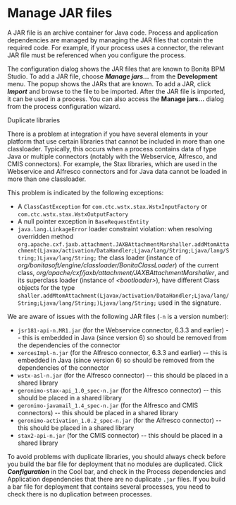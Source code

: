 # Manage JAR files

A JAR file is an archive container for Java code. Process and application dependencies are managed by managing the JAR files that contain the required code.
For example, if your process uses a connector, the relevant JAR file must be referenced when you configure the process.

The configuration dialog shows the JAR files that are known to Bonita BPM Studio. To add a JAR file, choose **_Manage jars..._** from the **Development** menu.
The popup shows the JARs that are known. To add a JAR, click **_Import_** and browse to the file to be imported. After the JAR file is imported, it can be used in a process.
You can also access the **Manage jars...** dialog from the process configuration wizard.

Duplicate libraries <!--{.h2}-->

There is a problem at integration if you have several elements in your platform that use certain libraries that cannot be included in more than one classloader.
Typically, this occurs when a process contains data of type Java or multiple connectors (notably with the Webservice, Alfresco, and CMIS connectors).
For example, the Stax libraries, which are used in the Webservice and Alfresco connectors and for Java data cannot be loaded in more than one classloader.

This problem is indicated by the following exceptions:

* A `ClassCastException` for `com.ctc.wstx.stax.WstxInputFactory` or `com.ctc.wstx.stax.WstxOutputFactory`
* A null pointer exception in `BaseRequestEntity`
* `java.lang.LinkageError` loader constraint violation: when resolving overridden method `org.apache.cxf.jaxb.attachment.JAXBAttachmentMarshaller.addMtomAttachment(Ljavax/activation/DataHandler;Ljava/lang/String;Ljava/lang/String;)Ljava/lang/String;` the class loader (instance of _org/bonitasoft/engine/classloader/BonitaClassLoader_) of the current class, _org/apache/cxf/jaxb/attachment/JAXBAttachmentMarshaller_, and its superclass loader (instance of _\<bootloader\>_), have different Class objects for the type `shaller.addMtomAttachment(Ljavax/activation/DataHandler;Ljava/lang/String;Ljava/lang/String;)Ljava/lang/String;` used in the signature.

We are aware of issues with the following JAR files (`-n` is a version number):

* `jsr181-api-n.MR1.jar` (for the Webservice connector, 6.3.3 and earlier) -- this is embedded in Java (since version 6) so should be removed from the dependencies of the connector
* `xercesImpl-n.jar` (for the Alfresco connector, 6.3.3 and earlier) -- this is embedded in Java (since version 6) so should be removed from the dependencies of the connector
* `wstx-asl-n.jar` (for the Alfresco connector) -- this should be placed in a shared library
* `geronimo-stax-api_1.0_spec-n.jar` (for the Alfresco connector) -- this should be placed in a shared library
* `geronimo-javamail_1.4_spec-n.jar` (for the Alfresco and CMIS connectors) -- this should be placed in a shared library
* `geronimo-activation_1.0.2_spec-n.jar` (for the Alfresco connector) -- this should be placed in a shared library
* `stax2-api-n.jar` (for the CMIS connector) -- this should be placed in a shared library

To avoid problems with duplicate libraries, you should always check before you build the bar file for deployment that no modules are duplicated.
Click **_Configuration_** in the Cool bar, and check in the Process dependencies and Application dependencies that there are no duplicate `.jar` files.
If you build a bar file for deployment that contains several processes, you need to check there is no duplication between processes.
